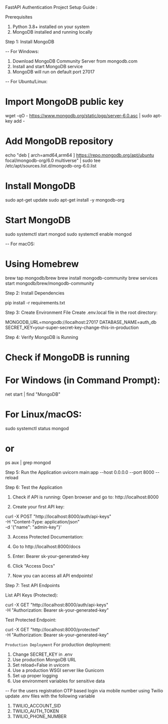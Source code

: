 FastAPI Authentication Project Setup Guide : 

Prerequisites

1. Python 3.8+ installed on your system
2. MongoDB installed and running locally

Step 1: Install MongoDB

-- For Windows:

1. Download MongoDB Community Server from mongodb.com
2. Install and start MongoDB service
3. MongoDB will run on default port 27017

-- For Ubuntu/Linux:

# Import MongoDB public key
wget -qO - https://www.mongodb.org/static/pgp/server-6.0.asc | sudo apt-key add -

# Add MongoDB repository
echo "deb [ arch=amd64,arm64 ] https://repo.mongodb.org/apt/ubuntu focal/mongodb-org/6.0 multiverse" | sudo tee /etc/apt/sources.list.d/mongodb-org-6.0.list

# Install MongoDB
sudo apt-get update
sudo apt-get install -y mongodb-org

# Start MongoDB
sudo systemctl start mongod
sudo systemctl enable mongod

-- For macOS:

# Using Homebrew
brew tap mongodb/brew
brew install mongodb-community
brew services start mongodb/brew/mongodb-community

Step 2: Install Dependencies

pip install -r requirements.txt

Step 3: Create Environment File
Create .env.local file in the root directory:

MONGODB_URL=mongodb://localhost:27017
DATABASE_NAME=auth_db
SECRET_KEY=your-super-secret-key-change-this-in-production
<!-- algorithm=HS256 -->

Step 4: Verify MongoDB is Running

# Check if MongoDB is running
# For Windows (in Command Prompt):
net start | find "MongoDB"

# For Linux/macOS:
sudo systemctl status mongod
# or
ps aux | grep mongod


Step 5: Run the Application
uvicorn main:app --host 0.0.0.0 --port 8000 --reload


Step 6: Test the Application

1. Check if API is running:
Open browser and go to: http://localhost:8000

2. Create your first API key:

curl -X POST "http://localhost:8000/auth/api-keys" \
     -H "Content-Type: application/json" \
     -d '{"name": "admin-key"}'

3. Access Protected Documentation:

1. Go to http://localhost:8000/docs
2. Enter: Bearer sk-your-generated-key
3. Click "Access Docs"
4. Now you can access all API endpoints!


Step 7: Test API Endpoints

List API Keys (Protected):

curl -X GET "http://localhost:8000/auth/api-keys" \
     -H "Authorization: Bearer sk-your-generated-key"

Test Protected Endpoint:

curl -X GET "http://localhost:8000/protected" \
     -H "Authorization: Bearer sk-your-generated-key"




`Production Deployment`
For production deployment:

1. Change SECRET_KEY in .env
2. Use production MongoDB URL
3. Set reload=False in uvicorn
4. Use a production WSGI server like Gunicorn
5. Set up proper logging
6. Use environment variables for sensitive data


-- For the users registration OTP based login via mobile number using Twilio 
update .env files with the following variable

1. TWILIO_ACCOUNT_SID
2. TWILIO_AUTH_TOKEN
3. TWILIO_PHONE_NUMBER